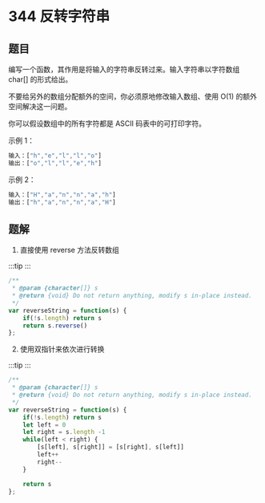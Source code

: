 # 344 反转字符串

## 题目
编写一个函数，其作用是将输入的字符串反转过来。输入字符串以字符数组 char[] 的形式给出。

不要给另外的数组分配额外的空间，你必须原地修改输入数组、使用 O(1) 的额外空间解决这一问题。

你可以假设数组中的所有字符都是 ASCII 码表中的可打印字符。

 

示例 1：

```js
输入：["h","e","l","l","o"]
输出：["o","l","l","e","h"]
```

示例 2：

```js
输入：["H","a","n","n","a","h"]
输出：["h","a","n","n","a","H"]
```

## 题解

1. 直接使用 reverse 方法反转数组

:::tip
<runtime :list="[124, 52.69, 43.9, 32.57]" />
:::

```js
/**
 * @param {character[]} s
 * @return {void} Do not return anything, modify s in-place instead.
 */
var reverseString = function(s) {
    if(!s.length) return s
    return s.reverse()
};
```

<situation>
    <template v-slot:time>
        `O(1)`，没有任何遍历操作
    </template>
    <template v-slot:space>
        `O(1)`， 没有使用额外的空间
    </template>
    <template v-slot:good>
        传入空字符，或者传入的数组长度较小
    </template>
    <template v-slot:bad>
        传入的字符串单词数量较多，则用时较多
    </template>
</situation>

2. 使用双指针来依次进行转换

:::tip
<runtime :list="[112, 84.15, 44.2, 16.40]" />
:::

```js
/**
 * @param {character[]} s
 * @return {void} Do not return anything, modify s in-place instead.
 */
var reverseString = function(s) {
    if(!s.length) return s
    let left = 0
    let right = s.length -1
    while(left < right) {
        [s[left], s[right]] = [s[right], s[left]]
        left++
        right--
    }

    return s
};
```

<situation>
    <template v-slot:time>
        `O(n)`，使用了 while循环
    </template>
    <template v-slot:space>
        `O(1)`，使用常数级别的空间
    </template>
    <template v-slot:good>
        传入空字符，或者传入的字符串较短，则进行较少遍历
    </template>
    <template v-slot:bad>
        传入的字符串较长，则需要进行多次遍历
    </template>
</situation>